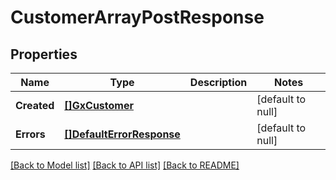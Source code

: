 # CustomerArrayPostResponse

## Properties
Name | Type | Description | Notes
------------ | ------------- | ------------- | -------------
**Created** | [**[]GxCustomer**](GXCustomer.md) |  | [default to null]
**Errors** | [**[]DefaultErrorResponse**](defaultErrorResponse.md) |  | [default to null]

[[Back to Model list]](../README.md#documentation-for-models) [[Back to API list]](../README.md#documentation-for-api-endpoints) [[Back to README]](../README.md)


